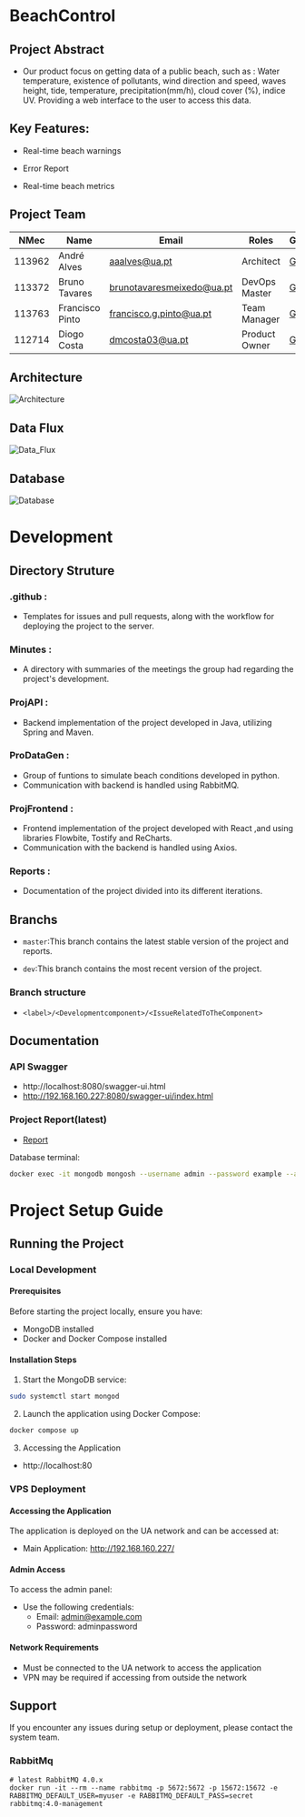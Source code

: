 # BeachControl

## Project Abstract
- Our product focus on getting data of a public beach, such as : Water temperature, existence of pollutants, wind direction and speed, waves height, tide, temperature, precipitation(mm/h), cloud cover (%), indice UV. Providing a web interface to the user to access this data.


## Key Features:

- Real-time beach warnings

- Error Report

- Real-time beach metrics

## Project Team
| NMec   | Name            | Email                    | Roles            | GitHub       |
|--------|------------------|-------------------------|------------------|--------------|
| 113962 | André Alves     | aaalves@ua.pt            | Architect        | [GitHub](https://github.com/Xxerd) |
| 113372 | Bruno Tavares   | brunotavaresmeixedo@ua.pt| DevOps Master    | [GitHub](https://github.com/brunotavaresz) |
| 113763 | Francisco Pinto | francisco.g.pinto@ua.pt  | Team Manager     | [GitHub](https://github.com/MinolePato) |
| 112714 | Diogo Costa     | dmcosta03@ua.pt          | Product Owner    | [GitHub](https://github.com/costinha03) |


## Architecture

![Architecture](Reports/Documentation/Architecture_Diagram.png)

## Data Flux

![Data_Flux](Reports/Documentation/Data_Flux_Diagram.png)

## Database

![Database](Reports/Documentation/Database_Diagram.png)



# Development


## Directory Struture
### .github :
- Templates for issues and pull requests, along with the workflow for deploying the project to the server.
### Minutes : 
- A directory with summaries of the meetings the group had regarding the project's development.

### ProjAPI :

- Backend implementation of the project developed in Java, utilizing Spring and Maven.

### ProDataGen :

- Group of funtions to simulate beach conditions developed in python.
- Communication with backend is handled using RabbitMQ.

### ProjFrontend :

- Frontend implementation of the project developed with React ,and using libraries Flowbite, Tostify and ReCharts. 
- Communication with the backend is handled using Axios.

### Reports :

- Documentation of the project divided into its different iterations.

## Branchs

- `master`:This branch contains the latest stable version of the project and reports.

- `dev`:This branch contains the most recent version of the project.

### Branch structure

- ```<label>/<Developmentcomponent>/<IssueRelatedToTheComponent>``` 

## Documentation 

### API Swagger

- http://localhost:8080/swagger-ui.html
- http://192.168.160.227:8080/swagger-ui/index.html

### Project Report(latest)

- [Report](Reports/I5/IES%20Project%20Specification%20Report-group_403(final).pdf)


Database terminal:
```bash
docker exec -it mongodb mongosh --username admin --password example --authenticationDatabase admin
```


# Project Setup Guide

## Running the Project

### Local Development

#### Prerequisites
Before starting the project locally, ensure you have:
- MongoDB installed
- Docker and Docker Compose installed

#### Installation Steps

1. Start the MongoDB service:
```bash
sudo systemctl start mongod
```

2. Launch the application using Docker Compose:
```bash
docker compose up
```

3. Accessing the Application
- http://localhost:80 

### VPS Deployment

#### Accessing the Application
The application is deployed on the UA network and can be accessed at:
- Main Application: http://192.168.160.227/

#### Admin Access
To access the admin panel:


- Use the following credentials:
   - Email: admin@example.com
   - Password: adminpassword

#### Network Requirements
- Must be connected to the UA network to access the application
- VPN may be required if accessing from outside the network

## Support
If you encounter any issues during setup or deployment, please contact the system team.

### RabbitMq
```
# latest RabbitMQ 4.0.x
docker run -it --rm --name rabbitmq -p 5672:5672 -p 15672:15672 -e RABBITMQ_DEFAULT_USER=myuser -e RABBITMQ_DEFAULT_PASS=secret rabbitmq:4.0-management
```
